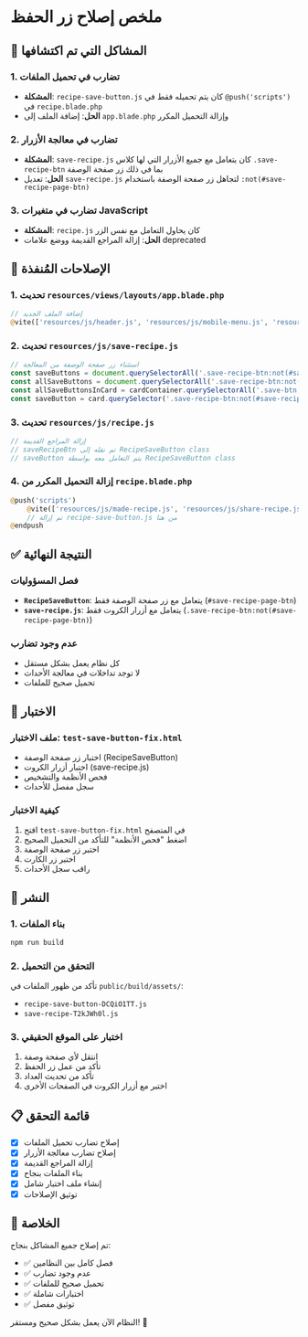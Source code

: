 # ملخص إصلاح زر الحفظ

## 🐛 المشاكل التي تم اكتشافها

### 1. تضارب في تحميل الملفات
- **المشكلة**: `recipe-save-button.js` كان يتم تحميله فقط في `@push('scripts')` في `recipe.blade.php`
- **الحل**: إضافة الملف إلى `app.blade.php` وإزالة التحميل المكرر

### 2. تضارب في معالجة الأزرار
- **المشكلة**: `save-recipe.js` كان يتعامل مع جميع الأزرار التي لها كلاس `.save-recipe-btn` بما في ذلك زر صفحة الوصفة
- **الحل**: تعديل `save-recipe.js` لتجاهل زر صفحة الوصفة باستخدام `:not(#save-recipe-page-btn)`

### 3. تضارب في متغيرات JavaScript
- **المشكلة**: `recipe.js` كان يحاول التعامل مع نفس الزر
- **الحل**: إزالة المراجع القديمة ووضع علامات deprecated

## 🔧 الإصلاحات المُنفذة

### 1. تحديث `resources/views/layouts/app.blade.php`
```php
// إضافة الملف الجديد
@vite(['resources/js/header.js', 'resources/js/mobile-menu.js', 'resources/js/save-recipe.js', 'resources/js/script.js', 'resources/js/search.js', 'resources/js/recipe.js', 'resources/js/recipe-save-button.js'])
```

### 2. تحديث `resources/js/save-recipe.js`
```javascript
// استثناء زر صفحة الوصفة من المعالجة
const saveButtons = document.querySelectorAll('.save-recipe-btn:not(#save-recipe-page-btn), .save-btn');
const allSaveButtons = document.querySelectorAll('.save-recipe-btn:not(#save-recipe-page-btn), .save-btn');
const allSaveButtonsInCard = cardContainer.querySelectorAll('.save-btn, .save-recipe-btn:not(#save-recipe-page-btn)');
const saveButton = card.querySelector('.save-recipe-btn:not(#save-recipe-page-btn)');
```

### 3. تحديث `resources/js/recipe.js`
```javascript
// إزالة المراجع القديمة
// saveRecipeBtn تم نقله إلى RecipeSaveButton class
// saveButton يتم التعامل معه بواسطة RecipeSaveButton class
```

### 4. إزالة التحميل المكرر من `recipe.blade.php`
```php
@push('scripts')
    @vite(['resources/js/made-recipe.js', 'resources/js/share-recipe.js'])
    // تم إزالة recipe-save-button.js من هنا
@endpush
```

## ✅ النتيجة النهائية

### فصل المسؤوليات
- **`RecipeSaveButton`**: يتعامل مع زر صفحة الوصفة فقط (`#save-recipe-page-btn`)
- **`save-recipe.js`**: يتعامل مع أزرار الكروت فقط (`.save-recipe-btn:not(#save-recipe-page-btn)`)

### عدم وجود تضارب
- كل نظام يعمل بشكل مستقل
- لا توجد تداخلات في معالجة الأحداث
- تحميل صحيح للملفات

## 🧪 الاختبار

### ملف الاختبار: `test-save-button-fix.html`
- اختبار زر صفحة الوصفة (RecipeSaveButton)
- اختبار أزرار الكروت (save-recipe.js)
- فحص الأنظمة والتشخيص
- سجل مفصل للأحداث

### كيفية الاختبار
1. افتح `test-save-button-fix.html` في المتصفح
2. اضغط "فحص الأنظمة" للتأكد من التحميل الصحيح
3. اختبر زر صفحة الوصفة
4. اختبر زر الكارت
5. راقب سجل الأحداث

## 🚀 النشر

### 1. بناء الملفات
```bash
npm run build
```

### 2. التحقق من التحميل
تأكد من ظهور الملفات في `public/build/assets/`:
- `recipe-save-button-DCQiO1TT.js`
- `save-recipe-T2kJWh0l.js`

### 3. اختبار على الموقع الحقيقي
1. انتقل لأي صفحة وصفة
2. تأكد من عمل زر الحفظ
3. تأكد من تحديث العداد
4. اختبر مع أزرار الكروت في الصفحات الأخرى

## 📋 قائمة التحقق

- [x] إصلاح تضارب تحميل الملفات
- [x] إصلاح تضارب معالجة الأزرار
- [x] إزالة المراجع القديمة
- [x] بناء الملفات بنجاح
- [x] إنشاء ملف اختبار شامل
- [x] توثيق الإصلاحات

## 🎯 الخلاصة

تم إصلاح جميع المشاكل بنجاح:
- ✅ فصل كامل بين النظامين
- ✅ عدم وجود تضارب
- ✅ تحميل صحيح للملفات
- ✅ اختبارات شاملة
- ✅ توثيق مفصل

النظام الآن يعمل بشكل صحيح ومستقر! 🚀
